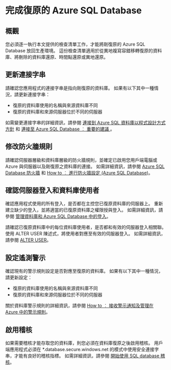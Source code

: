 <properties
   pageTitle="完成復原的 Azure SQL Database"
   description="還原時間點, Microsoft Azure SQL Database, 還原資料庫, 復原資料庫, Azure 傳統入口網站, Azure 傳統入口網站"
   services="sql-database"
   documentationCenter=""
   authors="elfisher"
   manager="jeffreyg"
   editor=""/>

<tags
   ms.service="sql-database"
   ms.devlang="NA"
   ms.topic="article"
   ms.tgt_pltfrm="NA"
   ms.workload="storage-backup-recovery"
   ms.date="07/30/2015"
   ms.author="elfish"/>

# 完成復原的 Azure SQL Database

## 概觀

您必須逐一執行本文提供的檢查清單工作，才能將剛復原的 Azure SQL Database 放回生產環境。 這份檢查清單適用於從異地複寫容錯移轉復原的資料庫、將刪除的資料庫還原、時間點還原或異地還原。

## 更新連接字串

請確認您應用程式的連接字串是指向剛復原的資料庫。 如果有以下其中一種情況，請更新連接字串：

  + 復原的資料庫使用的名稱與來源資料庫不同
  + 復原的資料庫和來源伺服器位於不同的伺服器

如需變更連接字串的詳細資訊，請參閱 [連接到 Azure SQL 資料庫以程式設計方式方針](https://msdn.microsoft.com/library/azure/ee336282.aspx) 和 [連接至 Azure SQL Database ︰ 重要的建議 ](sql-database-connect-central-recommendations.md)。
 
## 修改防火牆規則
請確認伺服器層級和資料庫層級的防火牆規則，並確定已啟用您用戶端電腦或 Azure 與伺服器以及剛復原之資料庫的連接。 如需詳細資訊，請參閱 [Azure SQL Database 防火牆](https://msdn.microsoft.com/library/azure/ee621782.aspx) 和 [How to ︰ 進行防火牆設定 (Azure SQL Database)](https://msdn.microsoft.com/library/azure/jj553530.aspx)。

## 確認伺服器登入和資料庫使用者

確認應用程式使用的所有登入，是否都在主控您已復原資料庫的伺服器上。 重新建立缺少的登入，並將適當的已復原資料庫之權限授與登入。 如需詳細資訊，請參閱 [管理資料庫和 Azure SQL Database 中的登入](https://msdn.microsoft.com/library/azure/ee336235.aspx)。

請確認已復原資料庫中的每位資料庫使用者，是否都和有效的伺服器登入相關聯。 使用 ALTER USER 陳述式，將使用者對應至有效的伺服器登入。 如需詳細資訊，請參閱 [ALTER USER](http://go.microsoft.com/fwlink/?LinkId=397486)。 


## 設定遙測警示

確認現有的警示規則設定是否對應至復原的資料庫。 如果有以下其中一種情況，請更新設定：

  + 復原的資料庫使用的名稱與來源資料庫不同
  + 復原的資料庫和來源伺服器位於不同的伺服器

關於資料庫警示規則的詳細資訊，請參閱 [How to ︰ 接收警示通知及管理在 Azure 中的警示規則](https://msdn.microsoft.com/library/azure/dn306638.aspx)。


## 啟用稽核

如果需要稽核才能存取您的資料庫，則您必須在資料庫復原之後啟用稽核。 用戶端應用程式必須在 *.database.secure.windows.net 的模式中使用安全連接字串，才能有良好的稽核指標。 如需詳細資訊，請參閱 [開始使用 SQL database 稽核](sql-database-auditing-get-started.md)。 
 


